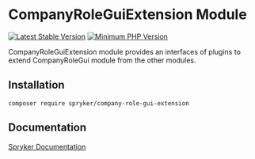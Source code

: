 # CompanyRoleGuiExtension Module
[![Latest Stable Version](https://poser.pugx.org/spryker/company-role-gui-extension/v/stable.svg)](https://packagist.org/packages/spryker/company-role-gui-extension)
[![Minimum PHP Version](https://img.shields.io/badge/php-%3E%3D%207.4-8892BF.svg)](https://php.net/)

CompanyRoleGuiExtension module provides an interfaces of plugins to extend CompanyRoleGui module from the other modules.

## Installation

```
composer require spryker/company-role-gui-extension
```

## Documentation

[Spryker Documentation](https://docs.spryker.com)
